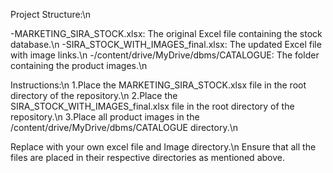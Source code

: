 Project Structure:\n

-MARKETING_SIRA_STOCK.xlsx: The original Excel file containing the stock database.\n
-SIRA_STOCK_WITH_IMAGES_final.xlsx: The updated Excel file with image links.\n
-/content/drive/MyDrive/dbms/CATALOGUE: The folder containing the product images.\n

Instructions:\n
1.Place the MARKETING_SIRA_STOCK.xlsx file in the root directory of the repository.\n
2.Place the SIRA_STOCK_WITH_IMAGES_final.xlsx file in the root directory of the repository.\n
3.Place all product images in the /content/drive/MyDrive/dbms/CATALOGUE directory.\n

Replace with your own excel file and Image directory.\n
Ensure that all the files are placed in their respective directories as mentioned above.

